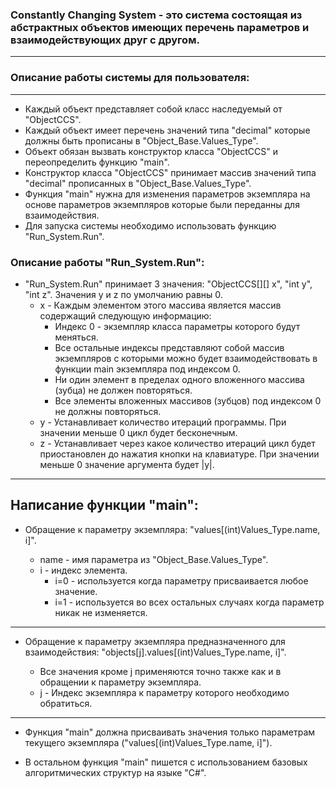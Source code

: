 ### Constantly Changing System - это система состоящая из абстрактных объектов имеющих перечень параметров и взаимодействующих друг с другом.
---

### __Описание работы системы для пользователя:__
---

- Каждый объект представляет собой класс наследуемый от "ObjectCCS".
- Каждый объект имеет перечень значений типа "decimal" которые должны быть прописаны в "Object_Base.Values_Type".
- Объект обязан вызвать конструктор класса "ObjectCCS" и переопределить функцию "main".
- Конструктор класса "ObjectCCS" принимает массив значений типа "decimal" прописанных в "Object_Base.Values_Type".
- Функция "main" нужна для изменения параметров экземпляра на основе параметров экземпляров которые были переданны для взаимодействия.
- Для запуска системы необходимо использовать функцию "Run_System.Run".

### __Описание работы "Run_System.Run":__

- "Run_System.Run" принимает 3 значения: "ObjectCCS[][] x", "int y", "int z". Значения y и z по умолчанию равны 0. 
  - x - Каждым элементом этого массива является массив содержащий следующую информацию: 
    - Индекс 0 - экземпляр класса параметры которого будут меняться.
    - Все остальные индексы представляют собой массив экземпляров с которыми можно будет взаимодействовать в функции main экземпляра под индексом 0.
    - Ни один элемент в пределах одного вложенного массива (зубца) не должен повторяться.
    - Все элементы вложенных массивов (зубцов) под индексом 0 не должны повторяться.
  - y - Устанавливает количество итераций программы. При значении меньше 0 цикл будет бесконечным.
   - z - Устанавливает через какое количество итераций цикл будет приостановлен до нажатия кнопки на клавиатуре. При значении меньше 0 значение аргумента будет |y|.
---

__Написание функции "main":__
---

- Обращение к параметру экземпляра: "values[(int)Values_Type.name, i]".

  - name - имя параметра из "Object_Base.Values_Type".
  - i - индекс элемента.
    - i=0 - используется когда параметру присваивается любое значение.
    - i=1 - используется во всех остальных случаях когда параметр никак не изменяется. 
---
 - Обращение к параметру экземпляра предназначенного для взаимодействия: "objects[j].values[(int)Values_Type.name, i]".

   - Все значения кроме j применяются точно также как и в обращении к параметру экземпляра.
   - j - Индекс экземпляра к параметру которого необходимо обратиться.
---
- Функция "main" должна присваивать значения только параметрам текущего экземпляра ("values[(int)Values_Type.name, i]").

- В остальном функция "main" пишется с использованием базовых алгоритмических структур на языке "C#".